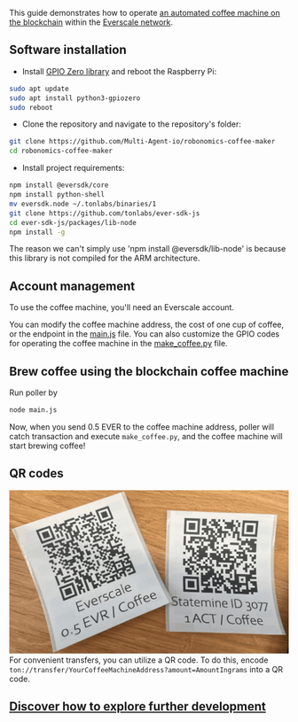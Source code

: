 This guide demonstrates how to operate [an automated coffee machine on the blockchain](https://github.com/Multi-Agent-io/robonomics-coffee-maker/tree/master) within the [Everscale network](https://everscale.network).

## Software installation
- Install [GPIO Zero library](https://gpiozero.readthedocs.io/en/stable/installing.html) and reboot the Raspberry Pi:
```bash
sudo apt update
sudo apt install python3-gpiozero
sudo reboot
```

- Clone the repository and navigate to the repository's folder:
```bash
git clone https://github.com/Multi-Agent-io/robonomics-coffee-maker
cd robonomics-coffee-maker
```

- Install project requirements:
```bash
npm install @eversdk/core
npm install python-shell
mv eversdk.node ~/.tonlabs/binaries/1
git clone https://github.com/tonlabs/ever-sdk-js
cd ever-sdk-js/packages/lib-node
npm install -g
```

The reason we can't simply use 'npm install @eversdk/lib-node' is because this library is not compiled for the ARM architecture.

## Account management
To use the coffee machine, you'll need an Everscale account.

You can modify the coffee machine address, the cost of one cup of coffee, or the endpoint in the [main.js](https://github.com/Multi-Agent-io/robonomics-coffee-maker/blob/master/everscale/main.js) file. You can also customize the GPIO codes for operating the coffee machine in the [make_coffee.py](https://github.com/Multi-Agent-io/robonomics-coffee-maker/blob/master/everscale/make_coffe.py) file.

## Brew coffee using the blockchain coffee machine
Run poller by 
```bash
node main.js
```
Now, when you send 0.5 EVER to the coffee machine address, poller will catch transaction and execute `make_coffee.py`, and the coffee machine will start brewing coffee!

## QR codes
![QR codes for paying to the blockchain coffee machine](../readme-assets/qrcodes-blockchain-smart-coffee-machine.jpg?raw=true)
For convenient transfers, you can utilize a QR code. To do this, encode `ton://transfer/YourCoffeeMachineAddress?amount=AmountIngrams` into a QR code.

## [Discover how to explore further development](https://github.com/Multi-Agent-io/robonomics-coffee-maker/tree/master#exploring-further-development)
